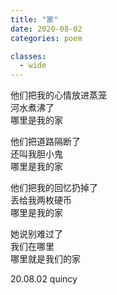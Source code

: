 ```yaml
---
title: "家"
date: 2020-08-02
categories: poem

classes:
  - wide
---
```


他们把我的心情放进蒸笼  
河水煮沸了  
哪里是我的家

他们把道路隔断了  
还叫我胆小鬼  
哪里是我的家

他们把我的回忆扔掉了  
丢给我两枚硬币  
哪里是我的家

她说别难过了  
我们在哪里  
哪里就是我们的家  

20.08.02 quincy
